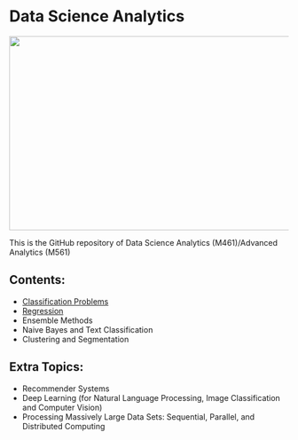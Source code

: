 # Data Science Analytics

<img src="logo.png" height="350" width = "1000">

This is the GitHub repository of Data Science Analytics (M461)/Advanced Analytics (M561)

## Contents:

- [Classification Problems](https://github.com/um-perez-alvaro/Data-Science-Practice/blob/master/Jupyter%20Notebooks/Classification/README.md)
- [Regression](https://github.com/um-perez-alvaro/Data-Science-Practice/blob/master/Jupyter%20Notebooks/Regression/README.md)
- Ensemble Methods
- Naive Bayes and Text Classification
- Clustering and Segmentation
  
## Extra Topics:
- Recommender Systems
- Deep Learning (for Natural Language Processing, Image Classification and Computer Vision)
- Processing Massively Large Data Sets: Sequential, Parallel, and Distributed Computing


